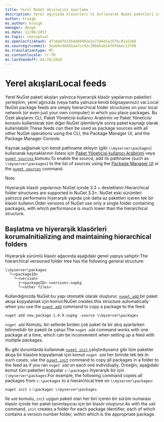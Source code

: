 ```yaml
---
title: Yerel NuGet akışlarını ayarlama
description: Yerel ağınızda klasörleri'ni kullanarak NuGet paketleri için akış yerel oluşturma
author: kraigb
ms.author: kraigb
manager: douge
ms.date: 12/06/2017
ms.topic: conceptual
ms.openlocfilehash: 4710a6fd13bdd89492e2a7246d1e15f6c01a5368
ms.sourcegitcommit: 3eab9c4dd41ea7ccd2c28bb5ab16f6fbbec13708
ms.translationtype: MT
ms.contentlocale: tr-TR
ms.lasthandoff: 04/26/2018
---
```

# <a name="local-feeds"></a><span data-ttu-id="43396-103">Yerel akışları</span><span class="sxs-lookup"><span data-stu-id="43396-103">Local feeds</span></span>

<span data-ttu-id="43396-104">Yerel NuGet paketi akışları yalnızca hiyerarşik klasör yapılarınızı paketleri yerleştirin, yerel ağınızda (veya hatta yalnızca kendi bilgisayarınızı) var.</span><span class="sxs-lookup"><span data-stu-id="43396-104">Local NuGet package feeds are simply hierarchical folder structures on your local network (or even just your own computer) in which you place packages.</span></span> <span data-ttu-id="43396-105">Bu Özet akışlarını CLI, Paket Yöneticisi kullanıcı Arabirimi ve Paket Yöneticisi konsolu kullanılarak tüm diğer NuGet işlemleriyle sonra paket kaynağı olarak kullanılabilir.</span><span class="sxs-lookup"><span data-stu-id="43396-105">These feeds can then be used as package sources with all other NuGet operations using the CLI, the Package Manager UI, and the Package Manager Console.</span></span>

<span data-ttu-id="43396-106">Kaynak sağlamak için kendi pathname ekleyin (gibi `\\myserver\packages`) kullanarak kaynaklarının listesi için [Paket Yöneticisi kullanıcı Arabirimi](../tools/package-manager-ui.md#package-sources) veya [ `nuget sources` ](../tools/cli-ref-sources.md) komutu.</span><span class="sxs-lookup"><span data-stu-id="43396-106">To enable the source, add its pathname (such as `\\myserver\packages`) to the list of sources using the [Package Manager UI](../tools/package-manager-ui.md#package-sources) or the [`nuget sources`](../tools/cli-ref-sources.md) command.</span></span>

> [!Note]
> <span data-ttu-id="43396-107">Hiyerarşik klasör yapılarınızı NuGet içinde 3.3 + desteklenir.</span><span class="sxs-lookup"><span data-stu-id="43396-107">Hierarchical folder structures are supported in NuGet 3.3+.</span></span> <span data-ttu-id="43396-108">NuGet eski sürümleri yalnızca performans hiyerarşik yapıda çok daha az paketleri içeren tek bir klasör kullanın.</span><span class="sxs-lookup"><span data-stu-id="43396-108">Older versions of NuGet use only a single folder containing packages, with which performance is much lower than the hierarchical structure.</span></span>

## <a name="initializing-and-maintaining-hierarchical-folders"></a><span data-ttu-id="43396-109">Başlatma ve hiyerarşik klasörleri koruma</span><span class="sxs-lookup"><span data-stu-id="43396-109">Initializing and maintaining hierarchical folders</span></span>

<span data-ttu-id="43396-110">Hiyerarşik sürümlü klasör ağacında aşağıdaki genel yapıya sahiptir:</span><span class="sxs-lookup"><span data-stu-id="43396-110">The hierarchical versioned folder tree has the following general structure:</span></span>

    \\myserver\packages
      └─<packageID>
        └─<version>
          ├─<packageID>.<version>.nupkg
          └─<other files>

<span data-ttu-id="43396-111">Kullandığınızda NuGet bu yapı otomatik olarak oluşturur. [ `nuget add` ](../tools/cli-ref-add.md) bir paket akışa kopyalamak için komut:</span><span class="sxs-lookup"><span data-stu-id="43396-111">NuGet creates this structure automatically when you use the [`nuget add`](../tools/cli-ref-add.md) command to copy a package to the feed:</span></span>

```cli
nuget add new_package.1.0.0.nupkg -source \\myserver\packages
```

<span data-ttu-id="43396-112">`nuget add` Komutu, bir seferde birden çok paket ile bir akış ayarlarken bilinmelidir bir paketi ile çalışır.</span><span class="sxs-lookup"><span data-stu-id="43396-112">The `nuget add` command works with one package at a time, which can be inconvenient when setting up a feed with multiple packages.</span></span>

<span data-ttu-id="43396-113">Bu gibi durumlarda kullanmak [ `nuget init` ](../tools/cli-ref-init.md) çalıştırdıysanız gibi tüm paketler akışa bir klasöre kopyalamak için komut `nuget add` her birinde tek tek.</span><span class="sxs-lookup"><span data-stu-id="43396-113">In such cases, use the [`nuget init`](../tools/cli-ref-init.md) command to copy all packages in a folder to the feed as if you ran `nuget add` on each one individually.</span></span> <span data-ttu-id="43396-114">Örneğin, aşağıdaki komut tüm paketleri kopyalar `c:\packages` hiyerarşik bir için `\\myserver\packages`:</span><span class="sxs-lookup"><span data-stu-id="43396-114">For example, the following command copies all packages from `c:\packages` to a hierarchical tree on `\\myserver\packages`:</span></span>

```cli
nuget init c:\packages \\myserver\packages
```

<span data-ttu-id="43396-115">İle `add` komutu, `init` uygun paketi olan her biri içeren bir sürüm numarası klasör içinde her paket tanımlayıcısı için bir klasör oluşturur.</span><span class="sxs-lookup"><span data-stu-id="43396-115">As with the `add` command, `init` creates a folder for each package identifier, each of which contains a version number folder, within which is the appropriate package.</span></span>

